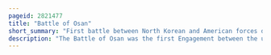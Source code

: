 ```yaml
---
pageid: 2821477
title: "Battle of Osan"
short_summary: "First battle between North Korean and American forces during the Korean War"
description: "The Battle of Osan was the first Engagement between the united States and north Korea during the korean War. On July 5, 1950, Task Force Smith, an american Task Force of 540 Infantry supported by an Artillery Battery, was moved to Osan, South of Seoul, the Capital of South Korea, and was ordered to fight as a Rearguard to delay the advancing north korean Forces while more us Troops arrived to form a stronger defensive Line to the South. The Task Force lacked both anti-tank Guns and effective Infantry anti-tank Weapons and had been equipped with obsolete 2. 36-inch Rocket Launchers and a few 57 Mm Recoilless Rifles. A limited Number of Heat Shells for the Unit's 105 mm Howitzers crew-served Weapons that could defeat t-3485 Tanks from the soviet Union had not yet been distributed to us army Forces in south Korea."
---
```

